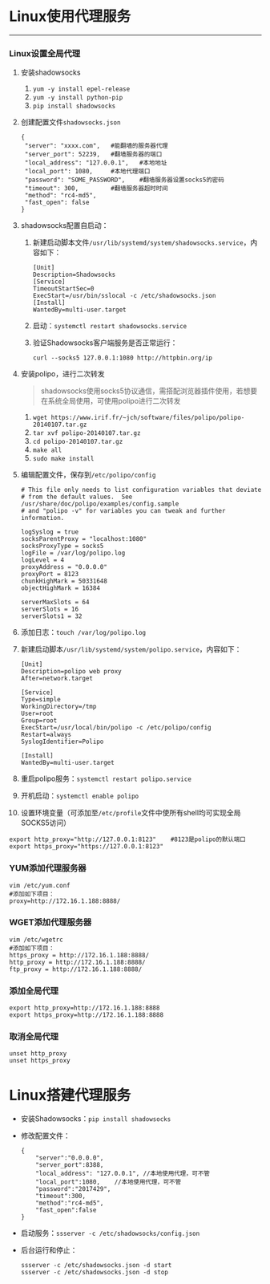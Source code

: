 # Linux使用代理服务

---

### Linux设置全局代理

1. 安装shadowsocks

   1. `yum -y install epel-release`
   2. `yum -y install python-pip`
   3. `pip install shadowsocks`

2. 创建配置文件`shadowsocks.json`

   ```shell
   {
   	"server": "xxxx.com",	#能翻墙的服务器代理
   	"server_port": 52239,	#翻墙服务器的端口
   	"local_address": "127.0.0.1",	#本地地址
   	"local_port": 1080,		#本地代理端口
   	"password": "SOME_PASSWORD",	#翻墙服务器设置socks5的密码
   	"timeout": 300,			#翻墙服务器超时时间
   	"method": "rc4-md5",
   	"fast_open": false
   }
   ```

3. shadowsocks配置自启动：

   1. 新建启动脚本文件`/usr/lib/systemd/system/shadowsocks.service`，内容如下：

      ```shell
      [Unit]
      Description=Shadowsocks
      [Service]
      TimeoutStartSec=0
      ExecStart=/usr/bin/sslocal -c /etc/shadowsocks.json
      [Install]
      WantedBy=multi-user.target
      ```

   2. 启动：`systemctl restart shadowsocks.service`

   3. 验证Shadowsocks客户端服务是否正常运行：

      `curl --socks5 127.0.0.1:1080 http://httpbin.org/ip`

4. 安装polipo，进行二次转发

   > shadowsocks使用socks5协议通信，需搭配浏览器插件使用，若想要在系统全局使用，可使用polipo进行二次转发

   1. `wget https://www.irif.fr/~jch/software/files/polipo/polipo-20140107.tar.gz`
   2. `tar xvf polipo-20140107.tar.gz`
   3. `cd polipo-20140107.tar.gz`
   4. `make all`
   5. `sudo make install`

5. 编辑配置文件，保存到`/etc/polipo/config`

   ```shell
   # This file only needs to list configuration variables that deviate
   # from the default values.  See /usr/share/doc/polipo/examples/config.sample
   # and "polipo -v" for variables you can tweak and further information.
    
   logSyslog = true
   socksParentProxy = "localhost:1080"
   socksProxyType = socks5
   logFile = /var/log/polipo.log
   logLevel = 4
   proxyAddress = "0.0.0.0"
   proxyPort = 8123
   chunkHighMark = 50331648
   objectHighMark = 16384
   
   serverMaxSlots = 64
   serverSlots = 16
   serverSlots1 = 32
   ```

6. 添加日志：`touch /var/log/polipo.log`

7. 新建启动脚本`/usr/lib/systemd/system/polipo.service`，内容如下：

   ```shell
   [Unit]
   Description=polipo web proxy
   After=network.target
   
   [Service]
   Type=simple
   WorkingDirectory=/tmp
   User=root
   Group=root
   ExecStart=/usr/local/bin/polipo -c /etc/polipo/config
   Restart=always
   SyslogIdentifier=Polipo
   
   [Install]
   WantedBy=multi-user.target
   ```

8. 重启polipo服务：`systemctl restart polipo.service`

9. 开机启动：`systemctl enable polipo`

10. 设置环境变量（可添加至`/etc/profile`文件中使所有shell均可实现全局SOCKS5访问）

   ```shell
   export http_proxy="http://127.0.0.1:8123"	#8123是polipo的默认端口
   export https_proxy="https://127.0.0.1:8123"
   ```

### YUM添加代理服务器

```shell
vim /etc/yum.conf
#添加如下项目：　　
proxy=http://172.16.1.188:8888/
```
### WGET添加代理服务器

```shell
vim /etc/wgetrc
#添加如下项目：
https_proxy = http://172.16.1.188:8888/
http_proxy = http://172.16.1.188:8888/
ftp_proxy = http://172.16.1.188:8888/
```
### 添加全局代理

```shell
export http_proxy=http://172.16.1.188:8888
export https_proxy=http://172.16.1.188:8888
```
### 取消全局代理

```shell
unset http_proxy
unset https_proxy
```



# Linux搭建代理服务

- 安装Shadowsocks：`pip install shadowsocks`

- 修改配置文件：

  ```shell
  {
      "server":"0.0.0.0",
      "server_port":8388,
      "local_address": "127.0.0.1",	//本地使用代理，可不管
      "local_port":1080,	//本地使用代理，可不管
      "password":"2017429",
      "timeout":300,
      "method":"rc4-md5",
      "fast_open":false
  }
  ```

- 启动服务：`ssserver -c /etc/shadowsocks/config.json`

- 后台运行和停止：

  ```shell
  ssserver -c /etc/shadowsocks.json -d start
  ssserver -c /etc/shadowsocks.json -d stop
  ```